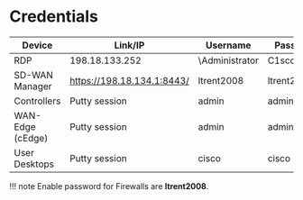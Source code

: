 # Credentials


| Device           | Link/IP                    | Username        | Password   |
|------------------|----------------------------|-----------------|------------|
| RDP              | 198.18.133.252             | \\Administrator | C1sco12345 |
| SD-WAN Manager   | https://198.18.134.1:8443/ | ltrent2008      | ltrent2008 |
| Controllers      | Putty session              | admin           | admin      |
| WAN-Edge (cEdge) | Putty session              | admin           | admin      |
| User Desktops    | Putty session              | cisco           | cisco      |

!!! note 
    Enable password for Firewalls are **ltrent2008**.